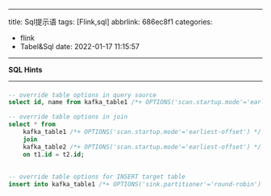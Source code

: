 
---
title: Sql提示语
tags: [Flink,sql]
abbrlink: 686ec8f1
categories: 
  - flink
  - Tabel&Sql
date: 2022-01-17 11:15:57
---


**SQL Hints**

------

#### 

```sql
-- override table options in query source
select id, name from kafka_table1 /*+ OPTIONS('scan.startup.mode'='earliest-offset') */;

-- override table options in join
select * from
    kafka_table1 /*+ OPTIONS('scan.startup.mode'='earliest-offset') */ t1
    join
    kafka_table2 /*+ OPTIONS('scan.startup.mode'='earliest-offset') */ t2
    on t1.id = t2.id;
    
    
-- override table options for INSERT target table
insert into kafka_table1 /*+ OPTIONS('sink.partitioner'='round-robin') */ select * from kafka_table2;
```

